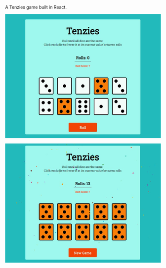 A Tenzies game built in React.

![playing tenzies](https://github.com/RanimIsmail/Tenzies/blob/master/public/Tenzies.jpg)

![winning tenzies](https://github.com/RanimIsmail/Tenzies/blob/master/public/TenziesWin.jpg)
